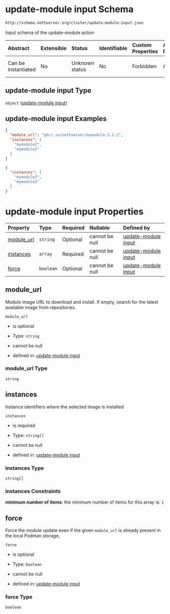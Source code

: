 # update-module input Schema

```txt
http://schema.nethserver.org/cluster/update-module-input.json
```

Input schema of the update-module action

| Abstract            | Extensible | Status         | Identifiable | Custom Properties | Additional Properties | Access Restrictions | Defined In                                                                          |
| :------------------ | :--------- | :------------- | :----------- | :---------------- | :-------------------- | :------------------ | :---------------------------------------------------------------------------------- |
| Can be instantiated | No         | Unknown status | No           | Forbidden         | Allowed               | none                | [update-module-input.json](cluster/update-module-input.json "open original schema") |

## update-module input Type

`object` ([update-module input](update-module-input.md))

## update-module input Examples

```json
{
  "module_url": "ghcr.io/nethserver/mymodule:3.2.2",
  "instances": [
    "mymodule2",
    "mymodule3"
  ]
}
```

```json
{
  "instances": [
    "mymodule2",
    "mymodule3"
  ]
}
```

# update-module input Properties

| Property                   | Type      | Required | Nullable       | Defined by                                                                                                                                                 |
| :------------------------- | :-------- | :------- | :------------- | :--------------------------------------------------------------------------------------------------------------------------------------------------------- |
| [module\_url](#module_url) | `string`  | Optional | cannot be null | [update-module input](update-module-input-properties-module_url.md "http://schema.nethserver.org/cluster/update-module-input.json#/properties/module_url") |
| [instances](#instances)    | `array`   | Required | cannot be null | [update-module input](update-module-input-properties-instances.md "http://schema.nethserver.org/cluster/update-module-input.json#/properties/instances")   |
| [force](#force)            | `boolean` | Optional | cannot be null | [update-module input](update-module-input-properties-force.md "http://schema.nethserver.org/cluster/update-module-input.json#/properties/force")           |

## module\_url

Module image URL to download and install. If empty, search for the latest available image from repositories.

`module_url`

* is optional

* Type: `string`

* cannot be null

* defined in: [update-module input](update-module-input-properties-module_url.md "http://schema.nethserver.org/cluster/update-module-input.json#/properties/module_url")

### module\_url Type

`string`

## instances

Instance identifiers where the selected image is installed

`instances`

* is required

* Type: `string[]`

* cannot be null

* defined in: [update-module input](update-module-input-properties-instances.md "http://schema.nethserver.org/cluster/update-module-input.json#/properties/instances")

### instances Type

`string[]`

### instances Constraints

**minimum number of items**: the minimum number of items for this array is: `1`

## force

Force the module update even if the given `module_url` is already present in the local Podman storage,

`force`

* is optional

* Type: `boolean`

* cannot be null

* defined in: [update-module input](update-module-input-properties-force.md "http://schema.nethserver.org/cluster/update-module-input.json#/properties/force")

### force Type

`boolean`
